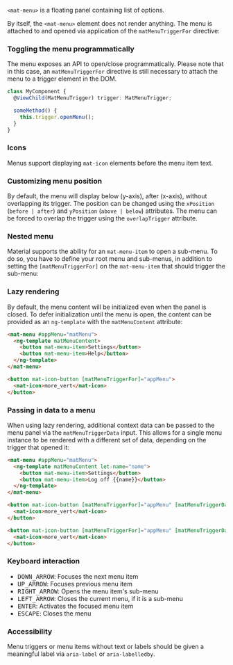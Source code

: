 `<mat-menu>` is a floating panel containing list of options.

<!-- example(menu-overview) -->

By itself, the `<mat-menu>` element does not render anything. The menu is attached to and opened
via application of the `matMenuTriggerFor` directive:
<!-- example({"example":"menu-overview",
              "file":"menu-overview-example.html",
              "region:"mat-menu-trigger-for"}) -->

### Toggling the menu programmatically
The menu exposes an API to open/close programmatically. Please note that in this case, an
`matMenuTriggerFor` directive is still necessary to attach the menu to a trigger element in the DOM.

```ts
class MyComponent {
  @ViewChild(MatMenuTrigger) trigger: MatMenuTrigger;

  someMethod() {
    this.trigger.openMenu();
  }
}
```

### Icons
Menus support displaying `mat-icon` elements before the menu item text.

<!-- example({"example":"menu-icons",
              "file":"menu-icons-example.html")} -->

### Customizing menu position

By default, the menu will display below (y-axis), after (x-axis), without overlapping
its trigger. The position can be changed using the `xPosition` (`before | after`) and `yPosition`
(`above | below`) attributes. The menu can be forced to overlap the trigger using the
`overlapTrigger` attribute.

<!-- example({"example":"menu-position",
              "file":"menu-position-example.html",
              "region":"menu-position")} -->

### Nested menu

Material supports the ability for an `mat-menu-item` to open a sub-menu. To do so, you have to define
your root menu and sub-menus, in addition to setting the `[matMenuTriggerFor]` on the `mat-menu-item`
that should trigger the sub-menu:

<!-- example({"example":"menu-nested",
              "file":"menu-nested-example.html",
              "region":"sub-menu")} -->

### Lazy rendering
By default, the menu content will be initialized even when the panel is closed. To defer
initialization until the menu is open, the content can be provided as an `ng-template`
with the `matMenuContent` attribute:

```html
<mat-menu #appMenu="matMenu">
  <ng-template matMenuContent>
    <button mat-menu-item>Settings</button>
    <button mat-menu-item>Help</button>
  </ng-template>
</mat-menu>

<button mat-icon-button [matMenuTriggerFor]="appMenu">
  <mat-icon>more_vert</mat-icon>
</button>
```

### Passing in data to a menu
When using lazy rendering, additional context data can be passed to the menu panel via
the `matMenuTriggerData` input. This allows for a single menu instance to be rendered
with a different set of data, depending on the trigger that opened it:

```html
<mat-menu #appMenu="matMenu">
  <ng-template matMenuContent let-name="name">
    <button mat-menu-item>Settings</button>
    <button mat-menu-item>Log off {{name}}</button>
  </ng-template>
</mat-menu>

<button mat-icon-button [matMenuTriggerFor]="appMenu" [matMenuTriggerData]="{name: 'Sally'}">
  <mat-icon>more_vert</mat-icon>
</button>

<button mat-icon-button [matMenuTriggerFor]="appMenu" [matMenuTriggerData]="{name: 'Bob'}">
  <mat-icon>more_vert</mat-icon>
</button>
```

### Keyboard interaction
- <kbd>DOWN_ARROW</kbd>: Focuses the next menu item
- <kbd>UP_ARROW</kbd>: Focuses previous menu item
- <kbd>RIGHT_ARROW</kbd>: Opens the menu item's sub-menu
- <kbd>LEFT_ARROW</kbd>: Closes the current menu, if it is a sub-menu
- <kbd>ENTER</kbd>: Activates the focused menu item
- <kbd>ESCAPE</kbd>: Closes the menu

### Accessibility
Menu triggers or menu items without text or labels should be given a meaningful label via
`aria-label` or `aria-labelledby`.
